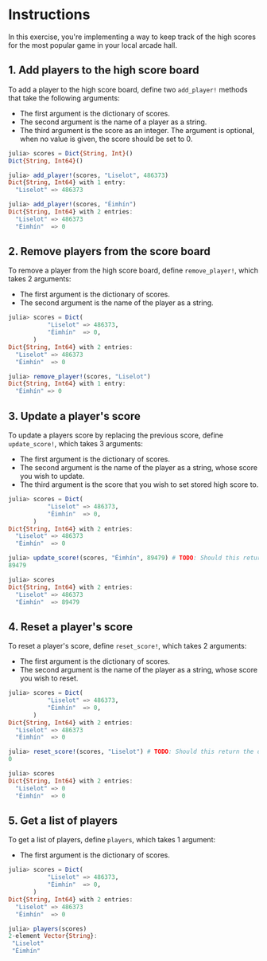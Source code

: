 # Instructions

In this exercise, you're implementing a way to keep track of the high scores for the most popular game in your local arcade hall.

## 1. Add players to the high score board

To add a player to the high score board, define two `add_player!` methods that take the following arguments:

- The first argument is the dictionary of scores.
- The second argument is the name of a player as a string.
- The third argument is the score as an integer.
  The argument is optional, when no value is given, the score should be set to 0.

```julia
julia> scores = Dict{String, Int}()
Dict{String, Int64}()

julia> add_player!(scores, "Liselot", 486373)
Dict{String, Int64} with 1 entry:
  "Liselot" => 486373

julia> add_player!(scores, "Éimhín")
Dict{String, Int64} with 2 entries:
  "Liselot" => 486373
  "Éimhín"  => 0
```

## 2. Remove players from the score board

To remove a player from the high score board, define `remove_player!`, which takes 2 arguments:

- The first argument is the dictionary of scores.
- The second argument is the name of the player as a string.

```julia
julia> scores = Dict(
           "Liselot" => 486373,
           "Éimhín"  => 0,
       )
Dict{String, Int64} with 2 entries:
  "Liselot" => 486373
  "Éimhín"  => 0

julia> remove_player!(scores, "Liselot")
Dict{String, Int64} with 1 entry:
  "Éimhín" => 0
```

## 3. Update a player's score

To update a players score by replacing the previous score, define `update_score!`, which takes 3 arguments:

- The first argument is the dictionary of scores.
- The second argument is the name of the player as a string, whose score you wish to update.
- The third argument is the score that you wish to set stored high score to.

```julia
julia> scores = Dict(
           "Liselot" => 486373,
           "Éimhín"  => 0,
       )
Dict{String, Int64} with 2 entries:
  "Liselot" => 486373
  "Éimhín"  => 0

julia> update_score!(scores, "Éimhín", 89479) # TODO: Should this return the dict?
89479

julia> scores
Dict{String, Int64} with 2 entries:
  "Liselot" => 486373
  "Éimhín"  => 89479
```

## 4. Reset a player's score

To reset a player's score, define `reset_score!`, which takes 2 arguments:

- The first argument is the dictionary of scores.
- The second argument is the name of the player as a string, whose score you wish to reset.

```julia
julia> scores = Dict(
           "Liselot" => 486373,
           "Éimhín"  => 0,
       )
Dict{String, Int64} with 2 entries:
  "Liselot" => 486373
  "Éimhín"  => 0

julia> reset_score!(scores, "Liselot") # TODO: Should this return the dict?
0

julia> scores
Dict{String, Int64} with 2 entries:
  "Liselot" => 0
  "Éimhín"  => 0
```

## 5. Get a list of players

To get a list of players, define `players`, which takes 1 argument:

- The first argument is the dictionary of scores.

```julia
julia> scores = Dict(
           "Liselot" => 486373,
           "Éimhín"  => 0,
       )
Dict{String, Int64} with 2 entries:
  "Liselot" => 486373
  "Éimhín"  => 0

julia> players(scores)
2-element Vector{String}:
 "Liselot"
 "Éimhín"
```

